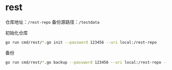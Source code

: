 # rest

仓库地址：`/rest-repo`
备份源路径：`/testdata`

初始化仓库
```bash
go run cmd/rest/*.go init --password 123456 --uri local:/rest-repo
```

备份
```bash
go run cmd/rest/*.go backup --password 123456 --uri local:/rest-repo --path /testdata
```
